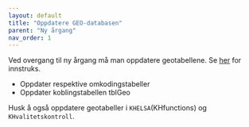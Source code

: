```yaml
---
layout: default
title: "Oppdatere GEO-databasen" 
parent: "Ny årgang"
nav_order: 1  
---
```


Ved overgang til ny årgang må man oppdatere geotabellene. Se [her](https://helseprofil.github.io/manual/norgeo-access.html) for innstruks. 

- Oppdater respektive omkodingstabeller
- Oppdater koblingstabellen tblGeo

Husk å også oppdatere geotabeller i `KHELSA`(KHfunctions) og `KHvalitetskontroll`. 